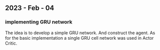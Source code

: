 ## 2023 - Feb - 04

### implementing GRU network 

The idea is to develop a simple GRU network. And construct the agent. As for the basic implementation a single GRU cell network was used in Actor Critic. 
